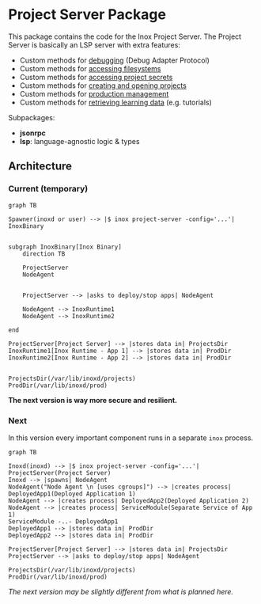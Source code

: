 # Project Server Package

This package contains the code for the Inox Project Server.
The Project Server is basically an LSP server with extra features:
- Custom methods for [debugging](./debug_methods.go) (Debug Adapter Protocol)
- Custom methods for [accessing filesystems](./filesystem_methods.go)
- Custom methods for [accessing project secrets](./secrets_methods.go)
- Custom methods for [creating and opening projects](./project_methods.go)
- Custom methods for [production management](./prod_methods.go)
- Custom methods for [retrieving learning data](./learning_methods.go) (e.g. tutorials)

Subpackages:

- **jsonrpc**
- **lsp**: language-agnostic logic & types

## Architecture

### Current (temporary)

```mermaid
graph TB

Spawner(inoxd or user) --> |$ inox project-server -config='...'| InoxBinary


subgraph InoxBinary[Inox Binary]
    direction TB

    ProjectServer
    NodeAgent


    ProjectServer --> |asks to deploy/stop apps| NodeAgent

    NodeAgent --> InoxRuntime1
    NodeAgent --> InoxRuntime2

end

ProjectServer[Project Server] --> |stores data in| ProjectsDir
InoxRuntime1[Inox Runtime - App 1] --> |stores data in| ProdDir
InoxRuntime2[Inox Runtime - App 2] --> |stores data in| ProdDir


ProjectsDir(/var/lib/inoxd/projects)
ProdDir(/var/lib/inoxd/prod)

```

**The next version is way more secure and resilient.**

### Next

In this version every important component runs in a separate `inox` process.

```mermaid
graph TB

Inoxd(inoxd) --> |$ inox project-server -config='...'| ProjectServer(Project Server)
Inoxd --> |spawns| NodeAgent
NodeAgent("Node Agent \n [uses cgroups]") --> |creates process| DeployedApp1(Deployed Application 1)
NodeAgent --> |creates process| DeployedApp2(Deployed Application 2)
NodeAgent --> |creates process| ServiceModule(Separate Service of App 1)
ServiceModule -..- DeployedApp1
DeployedApp1 --> |stores data in| ProdDir
DeployedApp2 --> |stores data in| ProdDir

ProjectServer[Project Server] --> |stores data in| ProjectsDir
ProjectServer --> |asks to deploy/stop apps| NodeAgent

ProjectsDir(/var/lib/inoxd/projects)
ProdDir(/var/lib/inoxd/prod)
```

_The next version may be slightly different from what is planned here._
